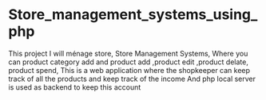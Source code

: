 # Store_management_systems_using_php
This project I will ménage store,   Store Management Systems, Where you can product category add and product add ,product edit ,product delate, product spend, This is a web application where the shopkeeper can keep track of all the products and keep track of the income  And php local server is used as backend to keep this account
